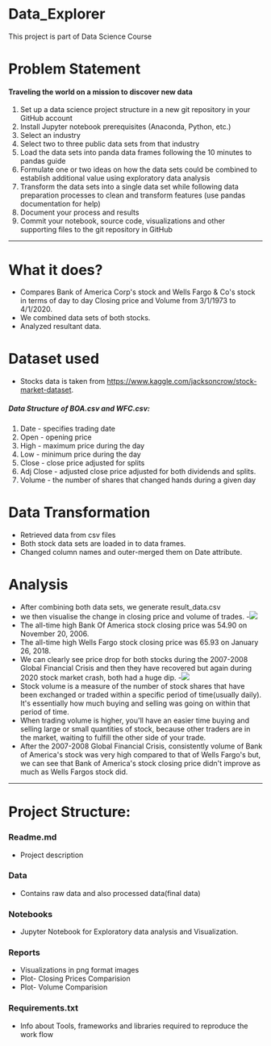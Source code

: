 # Data_Explorer
This project is part of Data Science Course

# Problem Statement
#### Traveling the world on a mission to discover new data
1. Set up a data science project structure in a new git repository in your GitHub account
2. Install Jupyter notebook prerequisites (Anaconda, Python, etc.)
3. Select an industry
4. Select two to three public data sets from that industry
5. Load the data sets into panda data frames following the 10 minutes to pandas guide
6. Formulate one or two ideas on how the data sets could be combined to establish additional value using exploratory data analysis
7. Transform the data sets into a single data set while following data preparation processes to clean and transform features (use pandas documentation for help)
8. Document your process and results
9. Commit your notebook, source code, visualizations and other supporting files to the git repository in GitHub

---
# What it does?
- Compares Bank of America Corp's stock and Wells Fargo & Co's stock in terms of day to day Closing price and Volume from 3/1/1973 to 4/1/2020.
- We combined data sets of both stocks.
- Analyzed resultant data. 

# Dataset used
- Stocks data is taken from https://www.kaggle.com/jacksoncrow/stock-market-dataset. 
##### Data Structure of BOA.csv and WFC.csv:
1. Date - specifies trading date
2. Open - opening price
3. High - maximum price during the day
4. Low - minimum price during the day
5. Close - close price adjusted for splits
6. Adj Close - adjusted close price adjusted for both dividends and splits.
7. Volume - the number of shares that changed hands during a given day

# Data Transformation
- Retrieved data from csv files
- Both stock data sets are loaded in to data frames.
- Changed column names and outer-merged them on Date attribute.

# Analysis
- After combining both data sets, we generate result_data.csv 
- we then visualise the change in closing price and volume of trades.
-![](https://github.com/SFLazarus/Data_Explorer/blob/master/Reports/Closing_Prices_Comparision.png)
- The all-time high Bank Of America stock closing price was 54.90 on November 20, 2006.
- The all-time high Wells Fargo stock closing price was 65.93 on January 26, 2018.
- We can clearly see price drop for both stocks during the 2007-2008 Global Financial Crisis and then they have recovered but again during 2020 stock market crash, both had a huge dip.
-![](https://github.com/SFLazarus/Data_Explorer/blob/master/Reports/Volume_Comparision.png)
- Stock volume is a measure of the number of stock shares that have been exchanged or traded within a specific period of time(usually daily). It's essentially how much buying and selling was going on within that period of time.
- When trading volume is higher, you'll have an easier time buying and selling large or small quantities of stock, because other traders are in the market, waiting to fulfill the other side of your trade.
- After the 2007-2008 Global Financial Crisis, consistently volume of Bank of America's stock was very high compared to that of Wells Fargo's but, we can see that Bank of America's stock closing price didn't improve as much as Wells Fargos stock did.

---

# Project Structure:
### Readme.md
- Project description
### Data
- Contains raw data and also processed data(final data)
### Notebooks
- Jupyter Notebook for Exploratory data analysis and Visualization.
### Reports
- Visualizations in png format images 
- Plot- Closing Prices Comparision
- Plot- Volume Comparision
### Requirements.txt
- Info about Tools, frameworks and libraries required to reproduce the work flow
